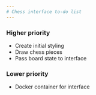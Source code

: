 ```yaml
---
# Chess interface to-do list
---
```


### Higher priority

- Create initial styling
- Draw chess pieces
- Pass board state to interface

### Lower priority

- Docker container for interface
